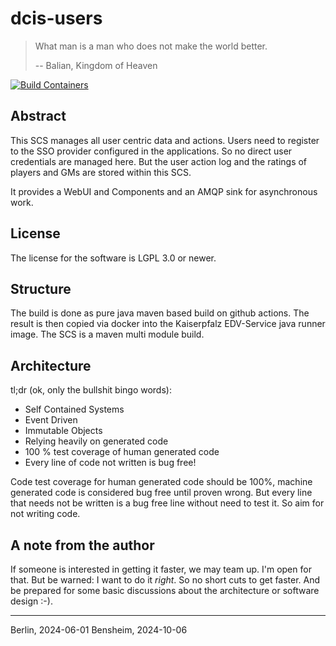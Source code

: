 # dcis-users

> What man is a man who does not make the world better.
>
> -- Balian, Kingdom of Heaven

[![Build Containers](https://github.com/Paladins-Inn/torganized-play-users/actions/workflows/build-artifacts.yaml/badge.svg)](https://github.com/Paladins-Inn/torganized-play-users/actions/workflows/build-artifacts.yaml)

## Abstract

This SCS manages all user centric data and actions.
Users need to register to the SSO provider configured in the applications.
So no direct user credentials are managed here.
But the user action log and the ratings of players and GMs are stored within this SCS.

It provides a  WebUI and Components and an AMQP sink for asynchronous work.

## License

The license for the software is LGPL 3.0 or newer.

## Structure

The build is done as pure java maven based build on github actions.
The result is then copied via docker into the Kaiserpfalz EDV-Service java runner image.
The SCS is a maven multi module build.


## Architecture

tl;dr (ok, only the bullshit bingo words):

* Self Contained Systems
* Event Driven
* Immutable Objects
* Relying heavily on generated code
* 100 % test coverage of human generated code
* Every line of code not written is bug free!

Code test coverage for human generated code should be 100%, machine generated code is considered bug free until proven wrong.
But every line that needs not be written is a bug free line without need to test it. So aim for not writing code.

## A note from the author

If someone is interested in getting it faster, we may team up.
I'm open for that.
But be warned: I want to do it _right_.
So no short cuts to get faster.
And be prepared for some basic discussions about the architecture or software design :-).

---
Berlin, 2024-06-01
Bensheim, 2024-10-06
